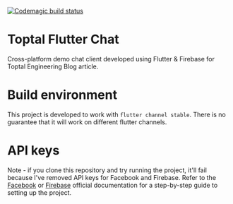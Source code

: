 [![Codemagic build status](https://api.codemagic.io/apps/5c9fc907581a2d000dec7fda/5c9fc907581a2d000dec7fd9/status_badge.svg)](https://codemagic.io/apps/5c9fc907581a2d000dec7fda/5c9fc907581a2d000dec7fd9/latest_build)

# Toptal Flutter Chat

Cross-platform demo chat client developed using Flutter & Firebase for Toptal Engineering Blog article.

# Build environment

This project is developed to work with `flutter channel stable`. There is no guarantee that it will work on different flutter channels.

# API keys

Note - if you clone this repository and try running the project, it'll fail because I've removed API keys for Facebook and Firebase. Refer to the [Facebook](https://developers.facebook.com/docs/facebook-login/) or [Firebase](https://firebase.google.com/docs/flutter/setup) official documentation for a step-by-step guide to setting up the project.
